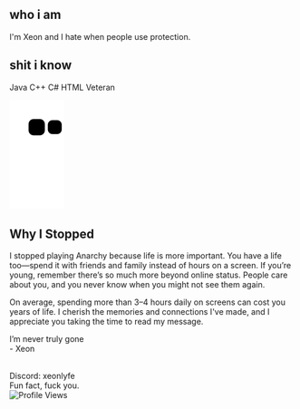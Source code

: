 ## who i am
I'm Xeon and I hate when people use protection.

## shit i know
Java C++ C# HTML Veteran

<p align="center">

![github contribution grid snake animation](https://raw.githubusercontent.com/XeonLyfe/XeonLyfe/output/github-contribution-grid-snake.svg)

<h2>Why I Stopped</h2>
<p>I stopped playing Anarchy because life is more important. You have a life too—spend it with friends and family instead of hours on a screen. If you’re young, remember there’s so much more beyond online status. People care about you, and you never know when you might not see them again.</p>
<p>On average, spending more than 3–4 hours daily on screens can cost you years of life. I cherish the memories and connections I've made, and I appreciate you taking the time to read my message.</p>
<p>I’m never truly gone<br>- Xeon</p>

<br />Discord: xeonlyfe
<br />Fun fact, fuck you.
<br />![Profile Views](https://komarev.com/ghpvc/?username=xeonlyfe)
